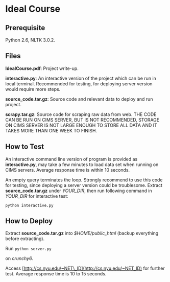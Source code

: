 Ideal Course
============

Prerequisite
------------
Python 2.6, NLTK 3.0.2.

Files
-----
**IdealCourse.pdf**: Project write-up.

**interactive.py**: An interactive version of the project which can be run in local terminal. Recommended for testing, for deploying server version would require more steps.

**source_code.tar.gz**: Source code and relevant data to deploy and run project.

**scrapy.tar.gz**: Source code for scraping raw data from web. THE CODE CAN BE RUN ON CIMS SERVER, BUT IS NOT RECOMMENDED, STORAGE ON CIMS SERVER IS NOT LARGE ENOUGH TO STORE ALL DATA AND IT TAKES MORE THAN ONE WEEK TO FINISH.

How to Test
-----------
An interactive command line version of program is provided as **interactive.py**, may take a few minutes to load data set when running on CIMS servers. Average response time is within 10 seconds.

An empty query terminates the loop. Strongly recommend to use this code for testing, since deploying a server version could be troublesome. Extract **source_code.tar.gz** under *YOUR_DIR*, then run following command in *YOUR_DIR* for interactive test:

```python interactive.py```

How to Deploy
-------------
Extract **source_code.tar.gz** into *$HOME/public_html* (backup everything before extracting).

Run
```python server.py```

on *crunchy6*.

Access [http://cs.nyu.edu/~NET\_ID](http://cs.nyu.edu/~NET_ID) for further test. Average response time is 10 to 15 seconds.
